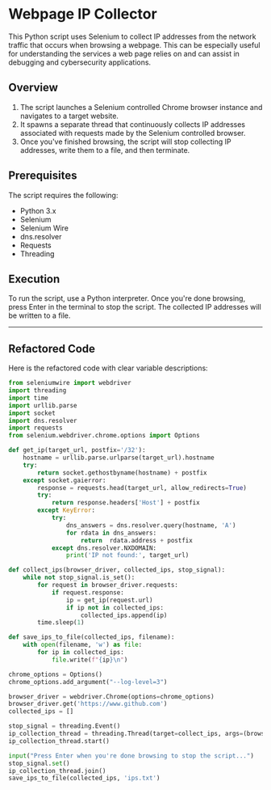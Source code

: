 # Webpage IP Collector

This Python script uses Selenium to collect IP addresses from the network traffic that occurs when browsing a webpage. This can be especially useful for understanding the services a web page relies on and can assist in debugging and cybersecurity applications.

## Overview

1. The script launches a Selenium controlled Chrome browser instance and navigates to a target website.
2. It spawns a separate thread that continuously collects IP addresses associated with requests made by the Selenium controlled browser.
3. Once you've finished browsing, the script will stop collecting IP addresses, write them to a file, and then terminate.

## Prerequisites

The script requires the following:

- Python 3.x
- Selenium
- Selenium Wire
- dns.resolver
- Requests
- Threading

## Execution

To run the script, use a Python interpreter. Once you're done browsing, press Enter in the terminal to stop the script. The collected IP addresses will be written to a file.

---

## Refactored Code

Here is the refactored code with clear variable descriptions:

```python
from seleniumwire import webdriver
import threading
import time
import urllib.parse
import socket
import dns.resolver
import requests
from selenium.webdriver.chrome.options import Options

def get_ip(target_url, postfix='/32'):
    hostname = urllib.parse.urlparse(target_url).hostname
    try:
        return socket.gethostbyname(hostname) + postfix
    except socket.gaierror:
        response = requests.head(target_url, allow_redirects=True)
        try:
            return response.headers['Host'] + postfix
        except KeyError:
            try:
                dns_answers = dns.resolver.query(hostname, 'A')
                for rdata in dns_answers:
                    return  rdata.address + postfix
            except dns.resolver.NXDOMAIN:
                print('IP not found:', target_url)

def collect_ips(browser_driver, collected_ips, stop_signal):
    while not stop_signal.is_set():
        for request in browser_driver.requests:
            if request.response:
                ip = get_ip(request.url)
                if ip not in collected_ips:
                    collected_ips.append(ip)
        time.sleep(1)

def save_ips_to_file(collected_ips, filename):
    with open(filename, 'w') as file:
        for ip in collected_ips:
            file.write(f"{ip}\n")

chrome_options = Options()
chrome_options.add_argument("--log-level=3")

browser_driver = webdriver.Chrome(options=chrome_options)
browser_driver.get('https://www.github.com')
collected_ips = []

stop_signal = threading.Event()
ip_collection_thread = threading.Thread(target=collect_ips, args=(browser_driver, collected_ips, stop_signal))
ip_collection_thread.start()

input("Press Enter when you're done browsing to stop the script...")
stop_signal.set()
ip_collection_thread.join()
save_ips_to_file(collected_ips, 'ips.txt')
```